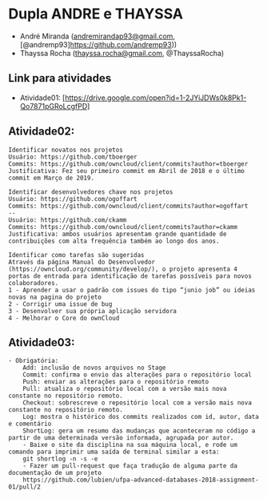 # Dupla ANDRE e THAYSSA
- André Miranda (andremirandap93@gmail.com, [@andremp93]https://github.com/andremp93))
- Thayssa Rocha (thayssa.rocha@gmail.com, @ThayssaRocha)

## Link para atividades

- Atividade01: [https://drive.google.com/open?id=1-2JYiJDWs0k8Pk1-Qo7871pGRoLcgfPD]

## Atividade02: 
    Identificar novatos nos projetos
    Usuário: https://github.com/tboerger
    Commits: https://github.com/owncloud/client/commits?author=tboerger
    Justificativa: Fez seu primeiro commit em Abril de 2018 e o último commit em Março de 2019. 
     
    Identificar desenvolvedores chave nos projetos
    Usuário: https://github.com/ogoffart 
    Commits: https://github.com/owncloud/client/commits?author=ogoffart 
    --
    Usuário: https://github.com/ckamm 
    Commits: https://github.com/owncloud/client/commits?author=ckamm 
    Justificativa: ambos usuários apresentam grande quantidade de contribuições com alta frequência também ao longo dos anos.
    
    Identificar como tarefas são sugeridas
    Através da página Manual do Desenvolvedor (https://owncloud.org/community/develop/), o projeto apresenta 4 portas de entrada para identificação de tarefas possíveis para novos colaboradores. 
    1 - Aprender a usar o padrão com issues do tipo “junio job” ou ideias novas na pagina do projeto
    2 - Corrigir uma issue de bug
    3 - Desenvolver sua própria aplicação servidora
    4 - Melhorar o Core do ownCloud

## Atividade03: 
    - Obrigatória:
        Add: inclusão de novos arquivos no Stage
        Commit: confirma o envio das alterações para o repositório local
        Push: enviar as alterações para o repositório remoto
        Pull: atualiza o repositório local com a versão mais nova constante no repositório remoto.
        Checkout: sobrescreve o repositório local com a versão mais nova constante no repositório remoto.
        Log: mostra o histórico dos commits realizados com id, autor, data e comentário
        ShortLog: gera um resumo das mudanças que aconteceram no código a partir de uma determinada versão informada, agrupada por autor.
        - Baixe o site da disciplina na sua máquina local, e rode um comando para imprimir uma saída de terminal similar a esta:
        git shortlog -n -s -e
        - Fazer um pull-request que faça tradução de alguma parte da documentação de um projeto
        https://github.com/lubien/ufpa-advanced-databases-2018-assignment-01/pull/2
